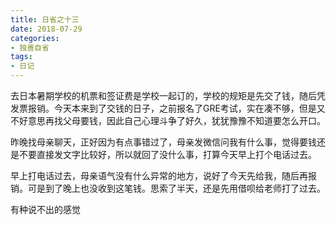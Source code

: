 ```yaml
---
title: 日省之十三
date: 2018-07-29
categories:
- 独善自省
tags:
- 日记
---
```


去日本暑期学校的机票和签证费是学校一起订的，学校的规矩是先交了钱，随后凭发票报销。今天本来到了交钱的日子，之前报名了GRE考试，实在凑不够，但是又不好意思再找父母要钱，因此自己心理斗争了好久，犹犹豫豫不知道要怎么开口。

昨晚找母亲聊天，正好因为有点事错过了，母亲发微信问我有什么事，觉得要钱还是不要直接发文字比较好，所以就回了没什么事，打算今天早上打个电话过去。

早上打电话过去，母亲语气没有什么异常的地方，说好了今天先给我，随后再报销。可是到了晚上也没收到这笔钱。思索了半天，还是先用借呗给老师打了过去。

有种说不出的感觉